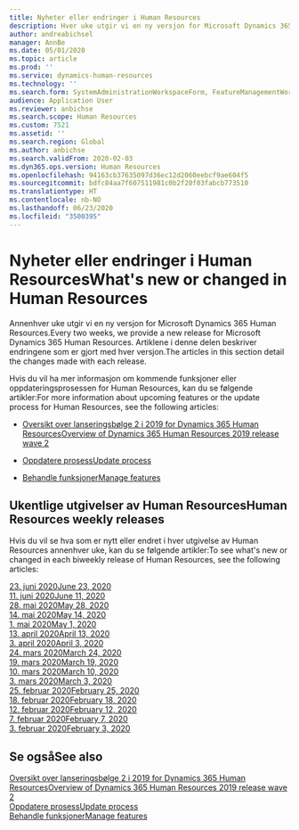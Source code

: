 ```yaml
---
title: Nyheter eller endringer i Human Resources
description: Hver uke utgir vi en ny versjon for Microsoft Dynamics 365 Human Resources. Artiklene som er oppført her, beskriver endringene som er gjort hver uke.
author: andreabichsel
manager: AnnBe
ms.date: 05/01/2020
ms.topic: article
ms.prod: ''
ms.service: dynamics-human-resources
ms.technology: ''
ms.search.form: SystemAdministrationWorkspaceForm, FeatureManagementWorkspace
audience: Application User
ms.reviewer: anbichse
ms.search.scope: Human Resources
ms.custom: 7521
ms.assetid: ''
ms.search.region: Global
ms.author: anbichse
ms.search.validFrom: 2020-02-03
ms.dyn365.ops.version: Human Resources
ms.openlocfilehash: 94163cb37635097d36ec12d2060eebcf9ae604f5
ms.sourcegitcommit: bdfc84aa7f607511981c0b2f20f03fabcb773510
ms.translationtype: HT
ms.contentlocale: nb-NO
ms.lasthandoff: 06/23/2020
ms.locfileid: "3500395"
---
```

# <a name="whats-new-or-changed-in-human-resources"></a><span data-ttu-id="b405d-104">Nyheter eller endringer i Human Resources</span><span class="sxs-lookup"><span data-stu-id="b405d-104">What's new or changed in Human Resources</span></span>

<span data-ttu-id="b405d-105">Annenhver uke utgir vi en ny versjon for Microsoft Dynamics 365 Human Resources.</span><span class="sxs-lookup"><span data-stu-id="b405d-105">Every two weeks, we provide a new release for Microsoft Dynamics 365 Human Resources.</span></span> <span data-ttu-id="b405d-106">Artiklene i denne delen beskriver endringene som er gjort med hver versjon.</span><span class="sxs-lookup"><span data-stu-id="b405d-106">The articles in this section detail the changes made with each release.</span></span>

<span data-ttu-id="b405d-107">Hvis du vil ha mer informasjon om kommende funksjoner eller oppdateringsprosessen for Human Resources, kan du se følgende artikler:</span><span class="sxs-lookup"><span data-stu-id="b405d-107">For more information about upcoming features or the update process for Human Resources, see the following articles:</span></span>

- [<span data-ttu-id="b405d-108">Oversikt over lanseringsbølge 2 i 2019 for Dynamics 365 Human Resources</span><span class="sxs-lookup"><span data-stu-id="b405d-108">Overview of Dynamics 365 Human Resources 2019 release wave 2</span></span>](https://docs.microsoft.com/dynamics365-release-plan/2019wave2/dynamics365-human-resources/)

- [<span data-ttu-id="b405d-109">Oppdatere prosess</span><span class="sxs-lookup"><span data-stu-id="b405d-109">Update process</span></span>](hr-admin-setup-update-process.md)

- [<span data-ttu-id="b405d-110">Behandle funksjoner</span><span class="sxs-lookup"><span data-stu-id="b405d-110">Manage features</span></span>](hr-admin-manage-features.md)

## <a name="human-resources-weekly-releases"></a><span data-ttu-id="b405d-111">Ukentlige utgivelser av Human Resources</span><span class="sxs-lookup"><span data-stu-id="b405d-111">Human Resources weekly releases</span></span>

<span data-ttu-id="b405d-112">Hvis du vil se hva som er nytt eller endret i hver utgivelse av Human Resources annenhver uke, kan du se følgende artikler:</span><span class="sxs-lookup"><span data-stu-id="b405d-112">To see what's new or changed in each biweekly release of Human Resources, see the following articles:</span></span>

[<span data-ttu-id="b405d-113">23. juni 2020</span><span class="sxs-lookup"><span data-stu-id="b405d-113">June 23, 2020</span></span>](hr-whats-new-2020-06-23.md)</br>
[<span data-ttu-id="b405d-114">11. juni 2020</span><span class="sxs-lookup"><span data-stu-id="b405d-114">June 11, 2020</span></span>](hr-whats-new-2020-06-11.md)</br>
[<span data-ttu-id="b405d-115">28. mai 2020</span><span class="sxs-lookup"><span data-stu-id="b405d-115">May 28, 2020</span></span>](hr-whats-new-2020-05-28.md)</br>
[<span data-ttu-id="b405d-116">14. mai 2020</span><span class="sxs-lookup"><span data-stu-id="b405d-116">May 14, 2020</span></span>](hr-whats-new-2020-05-14.md)</br>
[<span data-ttu-id="b405d-117">1. mai 2020</span><span class="sxs-lookup"><span data-stu-id="b405d-117">May 1, 2020</span></span>](hr-whats-new-2020-05-01.md)</br>
[<span data-ttu-id="b405d-118">13. april 2020</span><span class="sxs-lookup"><span data-stu-id="b405d-118">April 13, 2020</span></span>](hr-whats-new-2020-04-13.md)</br>
[<span data-ttu-id="b405d-119">3. april 2020</span><span class="sxs-lookup"><span data-stu-id="b405d-119">April 3, 2020</span></span>](hr-whats-new-2020-04-03.md)</br>
[<span data-ttu-id="b405d-120">24. mars 2020</span><span class="sxs-lookup"><span data-stu-id="b405d-120">March 24, 2020</span></span>](hr-whats-new-2020-03-24.md)</br>
[<span data-ttu-id="b405d-121">19. mars 2020</span><span class="sxs-lookup"><span data-stu-id="b405d-121">March 19, 2020</span></span>](hr-whats-new-2020-03-19.md)</br>
[<span data-ttu-id="b405d-122">10. mars 2020</span><span class="sxs-lookup"><span data-stu-id="b405d-122">March 10, 2020</span></span>](hr-whats-new-2020-03-10.md)</br>
[<span data-ttu-id="b405d-123">3. mars 2020</span><span class="sxs-lookup"><span data-stu-id="b405d-123">March 3, 2020</span></span>](hr-whats-new-2020-03-03.md)</br>
[<span data-ttu-id="b405d-124">25. februar 2020</span><span class="sxs-lookup"><span data-stu-id="b405d-124">February 25, 2020</span></span>](hr-whats-new-2020-02-25.md)</br>
[<span data-ttu-id="b405d-125">18. februar 2020</span><span class="sxs-lookup"><span data-stu-id="b405d-125">February 18, 2020</span></span>](hr-whats-new-2020-02-18.md)</br>
[<span data-ttu-id="b405d-126">12. februar 2020</span><span class="sxs-lookup"><span data-stu-id="b405d-126">February 12, 2020</span></span>](hr-whats-new-2020-02-12.md)</br>
[<span data-ttu-id="b405d-127">7. februar 2020</span><span class="sxs-lookup"><span data-stu-id="b405d-127">February 7, 2020</span></span>](hr-whats-new-2020-02-07.md)</br>
[<span data-ttu-id="b405d-128">3. februar 2020</span><span class="sxs-lookup"><span data-stu-id="b405d-128">February 3, 2020</span></span>](hr-whats-new-2020-02-03.md)

## <a name="see-also"></a><span data-ttu-id="b405d-129">Se også</span><span class="sxs-lookup"><span data-stu-id="b405d-129">See also</span></span>

[<span data-ttu-id="b405d-130">Oversikt over lanseringsbølge 2 i 2019 for Dynamics 365 Human Resources</span><span class="sxs-lookup"><span data-stu-id="b405d-130">Overview of Dynamics 365 Human Resources 2019 release wave 2</span></span>](https://docs.microsoft.com/dynamics365-release-plan/2019wave2/dynamics365-human-resources/)</br>
[<span data-ttu-id="b405d-131">Oppdatere prosess</span><span class="sxs-lookup"><span data-stu-id="b405d-131">Update process</span></span>](hr-admin-setup-update-process.md)</br>
[<span data-ttu-id="b405d-132">Behandle funksjoner</span><span class="sxs-lookup"><span data-stu-id="b405d-132">Manage features</span></span>](hr-admin-manage-features.md)
